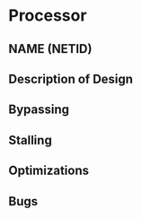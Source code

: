 # Processor
## NAME (NETID)

## Description of Design

## Bypassing

## Stalling

## Optimizations

## Bugs
